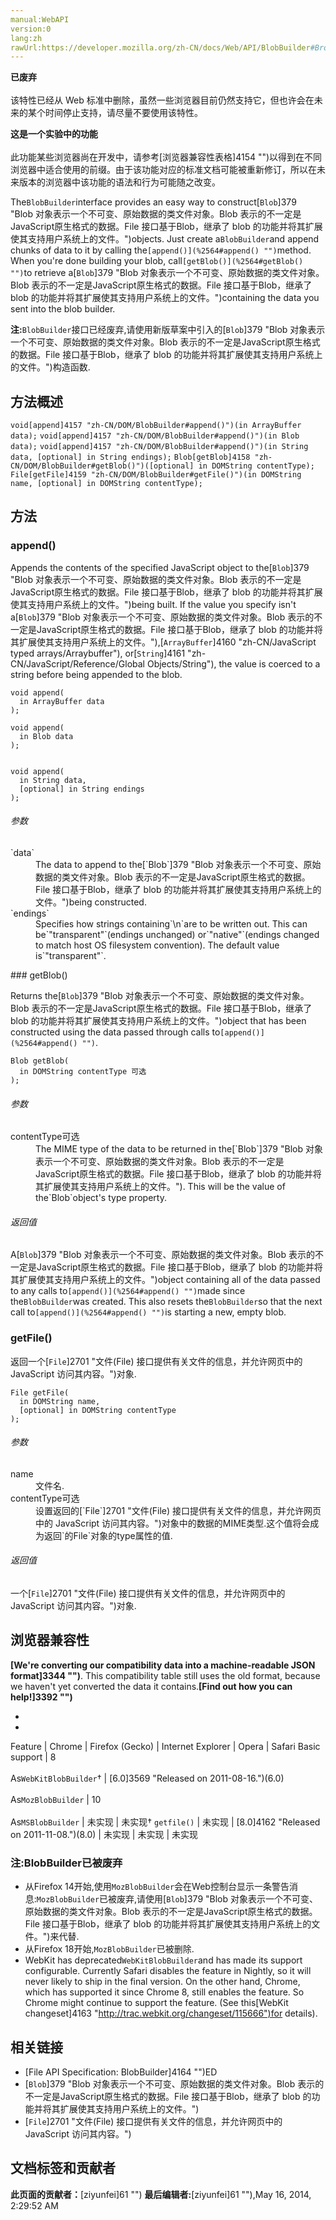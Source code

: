 ```yaml
---
manual:WebAPI
version:0
lang:zh
rawUrl:https://developer.mozilla.org/zh-CN/docs/Web/API/BlobBuilder#Browser_compatibility
---
```






**已废弃**<br></br>该特性已经从 Web 标准中删除，虽然一些浏览器目前仍然支持它，但也许会在未来的某个时间停止支持，请尽量不要使用该特性。




**这是一个实验中的功能**<br></br>此功能某些浏览器尚在开发中，请参考[浏览器兼容性表格]4154 "")以得到在不同浏览器中适合使用的前缀。由于该功能对应的标准文档可能被重新修订，所以在未来版本的浏览器中该功能的语法和行为可能随之改变。




The`BlobBuilder`interface provides an easy way to construct[`Blob`]379 "Blob 对象表示一个不可变、原始数据的类文件对象。Blob 表示的不一定是JavaScript原生格式的数据。File 接口基于Blob，继承了 blob 的功能并将其扩展使其支持用户系统上的文件。")objects. Just create a`BlobBuilder`and append chunks of data to it by calling the`[append()](%2564#append() "")`method. When you&#39;re done building your blob, call`[getBlob()](%2564#getBlob() "")`to retrieve a[`Blob`]379 "Blob 对象表示一个不可变、原始数据的类文件对象。Blob 表示的不一定是JavaScript原生格式的数据。File 接口基于Blob，继承了 blob 的功能并将其扩展使其支持用户系统上的文件。")containing the data you sent into the blob builder.

**注:**`BlobBuilder`接口已经废弃,请使用新版草案中引入的[`Blob`]379 "Blob 对象表示一个不可变、原始数据的类文件对象。Blob 表示的不一定是JavaScript原生格式的数据。File 接口基于Blob，继承了 blob 的功能并将其扩展使其支持用户系统上的文件。")构造函数.

## 方法概述<a name="Method_overview"></a>
`void[append]4157 "zh-CN/DOM/BlobBuilder#append()")(in ArrayBuffer data);` 
`void[append]4157 "zh-CN/DOM/BlobBuilder#append()")(in Blob data);` 
`void[append]4157 "zh-CN/DOM/BlobBuilder#append()")(in String data, [optional] in String endings);` 
`Blob[getBlob]4158 "zh-CN/DOM/BlobBuilder#getBlob()")([optional] in DOMString contentType);` 
`File[getFile]4159 "zh-CN/DOM/BlobBuilder#getFile()")(in DOMString name, [optional] in DOMString contentType);` 


## 方法<a name="方法"></a>

### append()<a name="append()"></a>


Appends the contents of the specified JavaScript object to the[`Blob`]379 "Blob 对象表示一个不可变、原始数据的类文件对象。Blob 表示的不一定是JavaScript原生格式的数据。File 接口基于Blob，继承了 blob 的功能并将其扩展使其支持用户系统上的文件。")being built. If the value you specify isn&#39;t a[`Blob`]379 "Blob 对象表示一个不可变、原始数据的类文件对象。Blob 表示的不一定是JavaScript原生格式的数据。File 接口基于Blob，继承了 blob 的功能并将其扩展使其支持用户系统上的文件。"),[`ArrayBuffer`]4160 "zh-CN/JavaScript typed arrays/Arraybuffer"), or[`String`]4161 "zh-CN/JavaScript/Reference/Global Objects/String"), the value is coerced to a string before being appended to the blob.


```
void append(
  in ArrayBuffer data
);

void append(
  in Blob data
);


void append(
  in String data,
  [optional] in String endings
);
```
<h6>参数</h6><dl><dt id=''>`data`</dt><dd>The data to append to the[`Blob`]379 "Blob 对象表示一个不可变、原始数据的类文件对象。Blob 表示的不一定是JavaScript原生格式的数据。File 接口基于Blob，继承了 blob 的功能并将其扩展使其支持用户系统上的文件。")being constructed.</dd><dt id=''>`endings`</dt><dd>Specifies how strings containing`\n`are to be written out. This can be`"transparent"`(endings unchanged) or`"native"`(endings changed to match host OS filesystem convention). The default value is`"transparent"`.</dd></dl>
### getBlob()<a name="getBlob()"></a>


Returns the[`Blob`]379 "Blob 对象表示一个不可变、原始数据的类文件对象。Blob 表示的不一定是JavaScript原生格式的数据。File 接口基于Blob，继承了 blob 的功能并将其扩展使其支持用户系统上的文件。")object that has been constructed using the data passed through calls to`[append()](%2564#append() "")`.


```
Blob getBlob(
  in DOMString contentType 可选
);
```
<h6>参数</h6><dl><dt id=''>contentType可选</dt><dd>The MIME type of the data to be returned in the[`Blob`]379 "Blob 对象表示一个不可变、原始数据的类文件对象。Blob 表示的不一定是JavaScript原生格式的数据。File 接口基于Blob，继承了 blob 的功能并将其扩展使其支持用户系统上的文件。"). This will be the value of the`Blob`object&#39;s type property.</dd></dl><h6>返回值</h6>

A[`Blob`]379 "Blob 对象表示一个不可变、原始数据的类文件对象。Blob 表示的不一定是JavaScript原生格式的数据。File 接口基于Blob，继承了 blob 的功能并将其扩展使其支持用户系统上的文件。")object containing all of the data passed to any calls to`[append()](%2564#append() "")`made since the`BlobBuilder`was created. This also resets the`BlobBuilder`so that the next call to`[append()](%2564#append() "")`is starting a new, empty blob.


### getFile()<i></i><a name="getFile()"></a>


返回一个[`File`]2701 "文件(File) 接口提供有关文件的信息，并允许网页中的 JavaScript 访问其内容。")对象.


```
File getFile(
  in DOMString name,
  [optional] in DOMString contentType
);
```
<h6>参数</h6><dl><dt id=''>name</dt><dd>文件名.</dd><dt id=''>contentType可选</dt><dd>设置返回的[`File`]2701 "文件(File) 接口提供有关文件的信息，并允许网页中的 JavaScript 访问其内容。")对象中的数据的MIME类型.这个值将会成为返回`的File`对象的type属性的值.</dd></dl><h6>返回值</h6>

一个[`File`]2701 "文件(File) 接口提供有关文件的信息，并允许网页中的 JavaScript 访问其内容。")对象.


## 浏览器兼容性<a name="浏览器兼容性"></a>


**[We&#39;re converting our compatibility data into a machine-readable JSON format]3344 "")**. This compatibility table still uses the old format, because we haven&#39;t yet converted the data it contains.**[Find out how you can help!]3392 "")**


* 
* 
Feature | Chrome | Firefox (Gecko) | Internet Explorer | Opera | Safari 
Basic support | 8<br></br>As`WebKitBlobBuilder`† | [6.0]3569 "Released on 2011-08-16.")(6.0)<br></br>As`MozBlobBuilder` | 10<br></br>As`MSBlobBuilder` | 未实现 | 未实现† 
`getfile()`<i></i> | 未实现 | [8.0]4162 "Released on 2011-11-08.")(8.0) | 未实现 | 未实现 | 未实现 




### 注:BlobBuilder已被废弃<a name="注BlobBuilder已被废弃"></a>

* 从Firefox 14开始,使用`MozBlobBuilder`会在Web控制台显示一条警告消息:`MozBlobBuilder`已被废弃,请使用[`Blob`]379 "Blob 对象表示一个不可变、原始数据的类文件对象。Blob 表示的不一定是JavaScript原生格式的数据。File 接口基于Blob，继承了 blob 的功能并将其扩展使其支持用户系统上的文件。")来代替.
* 从Firefox 18开始,`MozBlobBuilder`已被删除.
* WebKit has deprecated`WebKitBlobBuilder`and has made its support configurable. Currently Safari disables the feature in Nightly, so it will never likely to ship in the final version. On the other hand, Chrome, which has supported it since Chrome 8, still enables the feature. So Chrome might continue to support the feature. (See this[WebKit changeset]4163 "http://trac.webkit.org/changeset/115666")for details).

## 相关链接<a name="相关链接"></a>

* [File API Specification: BlobBuilder]4164 "")ED
* [`Blob`]379 "Blob 对象表示一个不可变、原始数据的类文件对象。Blob 表示的不一定是JavaScript原生格式的数据。File 接口基于Blob，继承了 blob 的功能并将其扩展使其支持用户系统上的文件。")
* [`File`]2701 "文件(File) 接口提供有关文件的信息，并允许网页中的 JavaScript 访问其内容。")



## 文档标签和贡献者
**此页面的贡献者：**[ziyunfei]61 "")
**最后编辑者:**[ziyunfei]61 ""),<time>May 16, 2014, 2:29:52 AM</time>


